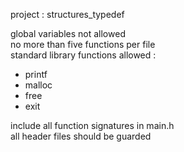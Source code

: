 project : structures_typedef

global variables not allowed\
no more than five functions per file\
standard library functions allowed :
- printf
- malloc
- free
- exit

include all function signatures in main.h\
all header files should be guarded
